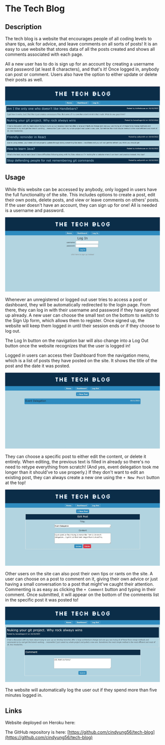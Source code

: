 # The Tech Blog

## Description

The tech blog is a website that encourages people of all coding levels to share tips, ask for advice, and leave comments on all sorts of posts! It is an easy to use website that stores data of all the posts created and shows all comments associated with each page.

All a new user has to do is sign up for an account by creating a username and password (at least 8 characters), and that's it! Once logged in, anybody can post or comment. Users also have the option to either update or delete their posts as well.

![Homepage of the Tech Blog](./public/images/homepage.jpg)

## Usage

While this website can be accessed by anybody, only logged in users have the full functionality of the site. This includes options to create a post, edit their own posts, delete posts, and view or leave comments on others' posts. If the user doesn't have an account, they can sign up for one! All is needed is a username and password.

![Homepage of the Tech Blog](./public/images/login-page.jpg)

Whenever an unregistered or logged out user tries to access a post or dashboard, they will be automatically redirected to the login page. From there, they can log in with their username and password if they have signed up already. A new user can choose the small text on the bottom to switch to the Sign Up form, which allows them to register. Once signed up, the website will keep them logged in until their session ends or if they choose to log out.

The Log In button on the navigation bar will also change into a Log Out button once the website recognizes that the user is logged in!

Logged in users can access their Dashboard from the navigation menu, which is a list of posts they have posted on the site. It shows the title of the post and the date it was posted.

![Homepage of the Tech Blog](./public/images/dashboard.jpg)

They can choose a specific post to either edit the content, or delete it entirely. When editing, the previous text is filled in already so there's no need to retype everything from scratch! (And yes, event delegation took me longer than it should've to use properly.) If they don't want to edit an existing post, they can always create a new one using the ``+ New Post`` button at the top!

![Homepage of the Tech Blog](./public/images/edit-post.jpg)

Other users on the site can also post their own tips or rants on the site. A user can choose on a post to comment on it, giving their own advice or just having a small conversation to a post that might've caught their attention. Commenting is as easy as clicking the ``+ Comment`` button and typing in their comment. Once submitted, it will appear on the bottom of the comments list in the specific post it was posted to!

![Homepage of the Tech Blog](./public/images/comment.jpg)

The website will automatically log the user out if they spend more than five minutes logged in.

## Links

Website deployed on Heroku here: []()

The GitHub repository is here: [https://github.com/cindyung56/tech-blog](https://github.com/cindyung56/tech-blog)